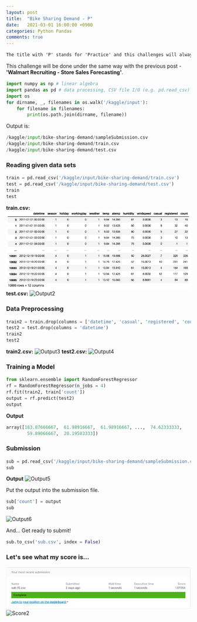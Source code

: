 ```yaml
---
layout: post
title:  "Bike Sharing Demand - P"
date:   2021-03-01 16:00:00 +0900
categories: Python Pandas
comments: true
---
```


```Markdown
The title with 'P' stands for 'Practice' and this challenges will always be done with the previous challenge I tried but in the same process.
```

This challenge will be done under the same way with the previous post - **'Walmart Recruiting - Store Sales Forecasting'**. 

```python
import numpy as np # linear algebra
import pandas as pd # data processing, CSV file I/O (e.g. pd.read_csv)
import os
for dirname, _, filenames in os.walk('/kaggle/input'):
    for filename in filenames:
        print(os.path.join(dirname, filename))
```

Output is:
```python
/kaggle/input/bike-sharing-demand/sampleSubmission.csv
/kaggle/input/bike-sharing-demand/train.csv
/kaggle/input/bike-sharing-demand/test.csv
```

### Reading given data sets
```python
train = pd.read_csv('/kaggle/input/bike-sharing-demand/train.csv')
test = pd.read_csv('/kaggle/input/bike-sharing-demand/test.csv')
train
test
```

**train.csv:**
![Output1](/assets/2021-03-01/B1.png)
**test.csv:**
![Output2](https://user-images.githubusercontent.com/75198944/110883422-cb6f5880-8326-11eb-9aae-89c5d515e2cb.png)

### Data Preprocessing
```python
train2 = train.drop(columns = ['datetime', 'casual', 'registered', 'count'])
test2 = test.drop(columns = 'datetime')
train2
test2
```
**train2.csv:**
![Output3](https://user-images.githubusercontent.com/75198944/110883428-cd391c00-8326-11eb-8edf-a739a16bbab0.png)
**test2.csv:**
![Output4](https://user-images.githubusercontent.com/75198944/110883435-cf02df80-8326-11eb-8044-2553b4c379e8.png)

### Training a Model
```python
from sklearn.ensemble import RandomForestRegressor
rf = RandomForestRegressor(n_jobs = 4)
rf.fit(train2, train['count'])
output = rf.predict(test2)
output
```
**Output**
```python
array([183.87666667,  61.98916667,  61.98916667, ...,  74.62333333,
        59.89066667,  20.19583333])
```

### Submission
```python
sub = pd.read_csv('/kaggle/input/bike-sharing-demand/sampleSubmission.csv')
sub
```
**Output**
![Output5](https://user-images.githubusercontent.com/75198944/110883451-d629ed80-8326-11eb-8d0b-95274dd169ee.png)


Put the output into the submission file.

```python
sub['count'] = output
sub
```
![Output6](https://user-images.githubusercontent.com/75198944/110883461-d88c4780-8326-11eb-9c93-e714a3190640.png)

And... Get ready to submit!

```python
sub.to_csv('sub.csv', index = False)
```

### Let's see what my score is...
![Score1](/assets/2021-03-01/BS1.png)
![Score2](https://user-images.githubusercontent.com/75198944/110883465-db873800-8326-11eb-9a42-16b07e925942.png)
